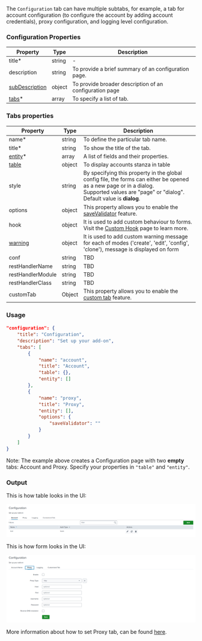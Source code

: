 The `Configuration` tab can have multiple subtabs, for example, a tab for
account configuration (to configure the account by adding account credentials),
proxy configuration, and logging level configuration.

### Configuration Properties

| Property                                                          | Type   | Description                                             |
|-------------------------------------------------------------------| ------ | ------------------------------------------------------- |
| title<span class="required-asterisk">\*</span>                    | string | -                                                       |
| description                                                       | string | To provide a brief summary of an configuration page.    |
| [subDescription](../advanced/sub_description)                     | object | To provide broader description of an configuration page |
| [tabs](#tabs-properties)<span class="required-asterisk">\*</span> | array  | To specify a list of tab.                               |

### Tabs properties

| Property                                                     | Type   | Description                                                                                                                                                                                        |
|--------------------------------------------------------------| ------ | -------------------------------------------------------------------------------------------------------------------------------------------------------------------------------------------------- |
| name<span class="required-asterisk">\*</span>                | string | To define the particular tab name.                                                                                                                                                                 |
| title<span class="required-asterisk">\*</span>               | string | To show the title of the tab.                                                                                                                                                                      |
| [entity](../entity)<span class="required-asterisk">\*</span> | array  | A list of fields and their properties.                                                                                                                                                             |
| [table](../table)                                            | object | To display accounts stanza in table                                                                                                                                                                |
| style                                                        | string | By specifying this property in the global config file, the forms can either be opened as a new page or in a dialog. <br>Supported values are "page" or "dialog". <br> Default value is **dialog**. |
| options                                                      | object | This property allows you to enable the [saveValidator](../advanced/save_validator) feature.                                                                                                        |
| hook                                                         | object | It is used to add custom behaviour to forms. Visit the [Custom Hook](../custom_ui_extensions/custom_hook) page to learn more.                                                                      |
| [warning](../advanced/custom_warning.md)                     | object | It is used to add custom warning message for each of modes ('create', 'edit', 'config', 'clone'), message is displayed on form                                                                     |
| conf                                                         | string | TBD                                                                                                                                                                                                |
| restHandlerName                                              | string | TBD                                                                                                                                                                                                |
| restHandlerModule                                            | string | TBD                                                                                                                                                                                                |
| restHandlerClass                                             | string | TBD                                                                                                                                                                                                |
| customTab                                                    | Object | This property allows you to enable the [custom tab](../custom_ui_extensions/custom_tab) feature.                                                                                                   |

### Usage

```json
"configuration": {
    "title": "Configuration",
    "description": "Set up your add-on",
    "tabs": [
        {
            "name": "account",
            "title": "Account",
            "table": {},
            "entity": []
        },
        {
            "name": "proxy",
            "title": "Proxy",
            "entity": [],
            "options": {
                "saveValidator": ""
            }
        }
    ]
}
```

Note: The example above creates a Configuration page with two **empty** tabs: Account and Proxy.
Specify your properties in `"table"` and `"entity"`.

### Output

This is how table looks in the UI:

![image](../images/configuration/configuration_with_table_output.png)

This is how form looks in the UI:

![image](../images/configuration/configuration_without_table_output.png)

More information about how to set Proxy tab, can be found [here](./proxy.md).
